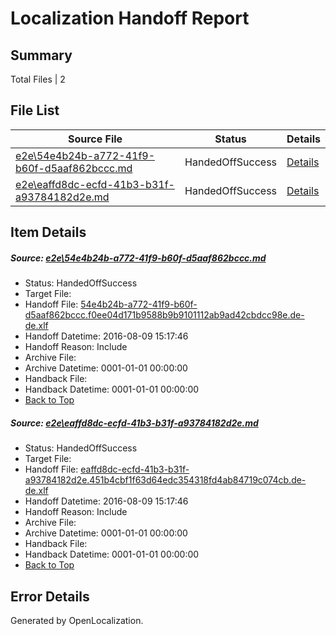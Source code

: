 # <a name='report-top'></a> Localization Handoff Report

## Summary
 Total Files | 2

## File List
 Source File | Status | Details 
 ----------- | ------ | ------- 
 [e2e\54e4b24b-a772-41f9-b60f-d5aaf862bccc.md](https://github.com/OpenLocalizationTestOrg/oltest/blob/8614b4b68f8128efad2465191ae77dad16836a30/e2e/54e4b24b-a772-41f9-b60f-d5aaf862bccc.md) | HandedOffSuccess | [Details](#71a2c61b57f74f851d0f81cd798644ee46e255631)
 [e2e\eaffd8dc-ecfd-41b3-b31f-a93784182d2e.md](https://github.com/OpenLocalizationTestOrg/oltest/blob/8614b4b68f8128efad2465191ae77dad16836a30/e2e/eaffd8dc-ecfd-41b3-b31f-a93784182d2e.md) | HandedOffSuccess | [Details](#6de8dd1496379db27ae743fa2113b9b8b50343882)

## Item Details
##### <a name='71a2c61b57f74f851d0f81cd798644ee46e255631'></a> Source: [e2e\54e4b24b-a772-41f9-b60f-d5aaf862bccc.md](https://github.com/OpenLocalizationTestOrg/oltest/blob/8614b4b68f8128efad2465191ae77dad16836a30/e2e/54e4b24b-a772-41f9-b60f-d5aaf862bccc.md)
* Status: HandedOffSuccess
* Target File: 
* Handoff File: [54e4b24b-a772-41f9-b60f-d5aaf862bccc.f0ee04d171b9588b9b9101112ab9ad42cbdcc98e.de-de.xlf](https://github.com/OpenLocalizationTestOrg/olhandoff-e2e/blob/fcc2f8b30f9e9814da13d7fdc940b3f7579c298e/ol-handoff/OpenLocalizationTestOrg/ol-test-dede/ci/ht/54e4b24b-a772-41f9-b60f-d5aaf862bccc.f0ee04d171b9588b9b9101112ab9ad42cbdcc98e.de-de.xlf)
* Handoff Datetime: 2016-08-09 15:17:46
* Handoff Reason: Include
* Archive File: 
* Archive Datetime: 0001-01-01 00:00:00
* Handback File: 
* Handback Datetime: 0001-01-01 00:00:00
* [Back to Top](#report-top)

##### <a name='6de8dd1496379db27ae743fa2113b9b8b50343882'></a> Source: [e2e\eaffd8dc-ecfd-41b3-b31f-a93784182d2e.md](https://github.com/OpenLocalizationTestOrg/oltest/blob/8614b4b68f8128efad2465191ae77dad16836a30/e2e/eaffd8dc-ecfd-41b3-b31f-a93784182d2e.md)
* Status: HandedOffSuccess
* Target File: 
* Handoff File: [eaffd8dc-ecfd-41b3-b31f-a93784182d2e.451b4cbf1f63d64edc354318fd4ab84719c074cb.de-de.xlf](https://github.com/OpenLocalizationTestOrg/olhandoff-e2e/blob/fcc2f8b30f9e9814da13d7fdc940b3f7579c298e/ol-handoff/OpenLocalizationTestOrg/ol-test-dede/ci/ht/eaffd8dc-ecfd-41b3-b31f-a93784182d2e.451b4cbf1f63d64edc354318fd4ab84719c074cb.de-de.xlf)
* Handoff Datetime: 2016-08-09 15:17:46
* Handoff Reason: Include
* Archive File: 
* Archive Datetime: 0001-01-01 00:00:00
* Handback File: 
* Handback Datetime: 0001-01-01 00:00:00
* [Back to Top](#report-top)


## Error Details

Generated by OpenLocalization.

